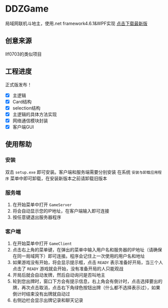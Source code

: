 # DDZGame

局域网联机斗地主，使用.net framework4.6.1&amp;WPF实现
[点击下载最新版](https://github.com/Duanyll/DDZGame/releases/download/1.0.0.1/DDZGame.zip)

## 创意来源

llf0703的类似项目

## 工程进度

正式版发布！

- [x] 主逻辑
- [x] Card结构
- [x] selection结构
- [x] 主逻辑的具体方法实现
- [x] 网络通信模块封装
- [x] 客户端GUI

## 使用帮助

### 安装

双击 `setup.exe` 即可安装。客户端和服务端需要分别安装
在系统 `安装与卸载应用程序` 菜单中即可卸载，在安装新版本之前请卸载旧版本

### 服务端

1. 在开始菜单中打开 `GameServer`
2. 将会自动显示您的IP地址，在客户端输入即可连接
3. 按任意键退出服务器程序

### 客户端

1. 在开始菜单中打开 `GameClient`
2. 点击右上角的菜单键，在弹出的菜单中输入用户名和服务器的IP地址（请确保在同一局域网下）即可连接。程序会记住上一次使用的用户名和地址
3. 如果游戏没有开始，将会显示提示框，点击 `READY` 表示准备好开局，当三个人点击了 `READY` 游戏就会开始，没有准备开局的人只能观战
4. 开局后就会自动发牌，然后自动询问是否叫地主
5. 轮到您出牌时，窗口下方会有提示信息，右上角会有倒计时，点击选择要出的牌，再次点击取消，点击右下角绿色按钮出牌（什么都不选择表示过），如果倒计时结束没有出牌就自动过
6. 右侧边栏会显示出牌记录和聊天记录
